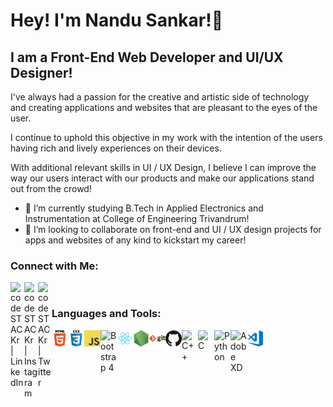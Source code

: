 # Hey! I'm Nandu Sankar!👋
## I am a Front-End Web Developer and UI/UX Designer!

I've always had a passion for the creative and artistic side of technology and creating applications and websites that are pleasant to the eyes of the user.

I continue to uphold this objective in my work with the intention of the users having rich and lively experiences on their devices.

With additional relevant skills in UI / UX Design, I believe I can improve the way our users interact with our products and make our applications stand out from the crowd!

- 🌱 I’m currently studying B.Tech in Applied Electronics and Instrumentation at College of Engineering Trivandrum!
- 👯 I’m looking to collaborate on front-end and UI / UX design projects for apps and websites of any kind to kickstart my career!
### Connect with Me:

[<img align="left" alt="codeSTACKr | LinkedIn" width="22px" src="https://cdn.jsdelivr.net/npm/simple-icons@v3/icons/linkedin.svg" />][linkedin]
[<img align="left" alt="codeSTACKr | Instagram" width="22px" src="https://cdn.jsdelivr.net/npm/simple-icons@v3/icons/instagram.svg" />][instagram]
[<img align="left" alt="codeSTACKr | Twitter" width="22px" src="https://cdn.jsdelivr.net/npm/simple-icons@v3/icons/twitter.svg" />][twitter]

<br />

### Languages and Tools:


<img align="left" alt="HTML5" width="26px" src="https://raw.githubusercontent.com/github/explore/80688e429a7d4ef2fca1e82350fe8e3517d3494d/topics/html/html.png" />
<img align="left" alt="CSS3" width="26px" src="https://raw.githubusercontent.com/github/explore/80688e429a7d4ef2fca1e82350fe8e3517d3494d/topics/css/css.png" />
<img align="left" alt="JavaScript" width="26px" src="https://raw.githubusercontent.com/github/explore/80688e429a7d4ef2fca1e82350fe8e3517d3494d/topics/javascript/javascript.png" />
<img align="left" alt="Bootstrap 4" width="26px" src="https://png2.cleanpng.com/sh/a67419e43cd4eec4f79385f6396201fe/L0KzQYm3VMA6N6R8fZH0aYP2gLBuTgJme6F0huVydnWwh7bpTfRme5pshp9rb3B3g8X5ggAue5J4i59sYYPmcbXwjvcue6VARdh7YX3oh7F5i702aZRnUKs9YnO3c4KCUb46QGU2SqQ8OEG4QoS5WMg0QWY9SKcELoDxd1==/kisspng-responsive-web-design-bootstrap-sass-cascading-sty-framework-5acb894bc4c191.9841223815232883958059.png" />
<img align="left" alt="React" width="26px" src="https://raw.githubusercontent.com/github/explore/80688e429a7d4ef2fca1e82350fe8e3517d3494d/topics/react/react.png" />
<img align="left" alt="Node.js" width="26px" src="https://raw.githubusercontent.com/github/explore/80688e429a7d4ef2fca1e82350fe8e3517d3494d/topics/nodejs/nodejs.png" />
<img align="left" alt="Git" width="26px" src="https://raw.githubusercontent.com/github/explore/80688e429a7d4ef2fca1e82350fe8e3517d3494d/topics/git/git.png" />
<img align="left" alt="GitHub" width="26px" src="https://raw.githubusercontent.com/github/explore/78df643247d429f6cc873026c0622819ad797942/topics/github/github.png" />
<img align="left" alt="C++" width="26px" src="https://png2.cleanpng.com/sh/e126b544698d5be06e26f6b43d189f52/L0KzQYm3VMA5N5ptj5H0aYP2gLBuTgRpbV5oReJ7b3f1cb70if5oNZ1mhtlAYXfoPbT2jgB2fJZ3Rdtsb372PbT2jgB2fF51itHwcnHwfbr1h702aZRmfNU7ZUG5dbeAWL4zQGE7UKsBNEG4QoS5VMQxP2k1UaY3cH7q/kisspng-the-c-programming-language-computer-icons-comput-programming-5acadc2e16ef78.280689641523244078094.png" />
<img align="left" alt="C" width="26px" src="https://png2.cleanpng.com/sh/07366edbcebaae5a9b71c403751613f2/L0KzQYi4UsE4N5M5fJGAYUO5SYa7hMQxapZmSpC5N0O4Q4S9VsE2OWQ6SqgBMEW1Roa5TwBvbz==/5a36954d40bea2.0735336615135266052652.png" />
<img align="left" alt="Python" width="26px" src="https://png2.cleanpng.com/sh/1a9f372fba4d15cc29a042985ab93b1c/L0KzQYm3VMIyN6NriZH0aYP2gLBuTgB6fJl0hp9zYYbkg7T5igB1NZRxh9xAcnWwgMP2hCJidZ5uhtk2bHHxd8bohBUueKN0fARqbX3sfri0lvVkfJD3RadqZHK7dbfogsBna2k2Rqs8N0e1SYGCUcUzPGQ4UKY7Nke1RXB3jvc=/kisspng-python-javascript-clojure-programming-language-programming-vector-5adb8efab0fc81.937729091524338426725.png" />
<img align="left" alt="Adobe XD" width="26px" src="https://png2.cleanpng.com/sh/7a3a2b121a76a1522856c50441f290f4/L0KzQYm3WMA0N6Rnj5H0aYP2gLBuTfFld5NqReptLXHnf7PsTgN6e6VqheU2YXTycra0kPhwfJD4gNH5LXHnf7PsTfNzbZJ5RdNtb3LoPcH5hgZqbagye9U2cHjyhLF6iP9xNZRoRdNtb3LoPbT2jf12dpp5kZ9raYPxPYbpVsQ4QJc2Tqs7OXG2PoO7VMA3QWQ1Sac8M0O0QYO4V8Q0OGkziNDw/kisspng-adobe-xd-adobe-systems-adobe-photoshop-adobe-creat-adobe-preview-cc-photoshop-cc-adobe-community-bisn-5b6478f16929a3.2440693015333112174308.png" />
<img align="left" alt="Visual Studio Code" width="26px" src="https://raw.githubusercontent.com/github/explore/80688e429a7d4ef2fca1e82350fe8e3517d3494d/topics/visual-studio-code/visual-studio-code.png" />

<br />
<br />

[twitter]: https://twitter.com/nandusankarm
[instagram]: https://instagram.com/nandusankar
[linkedin]: https://linkedin.com/in/nandu-sankar
